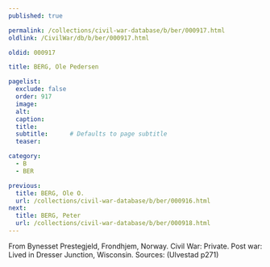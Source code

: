 ```yaml
---
published: true

permalink: /collections/civil-war-database/b/ber/000917.html
oldlink: /CivilWar/db/b/ber/000917.html

oldid: 000917

title: BERG, Ole Pedersen

pagelist:
  exclude: false
  order: 917
  image: 
  alt:
  caption:
  title:
  subtitle:      # Defaults to page subtitle
  teaser:

category: 
  - B 
  - BER

previous:
  title: BERG, Ole O.
  url: /collections/civil-war-database/b/ber/000916.html  
next:
  title: BERG, Peter
  url: /collections/civil-war-database/b/ber/000918.html   
---
```

From Bynesset Prestegjeld, Frondhjem, Norway. Civil War: Private. Post war: Lived in Dresser Junction, Wisconsin. Sources: (Ulvestad p271)